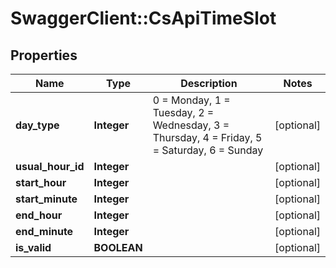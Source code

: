 # SwaggerClient::CsApiTimeSlot

## Properties
Name | Type | Description | Notes
------------ | ------------- | ------------- | -------------
**day_type** | **Integer** | 0 &#x3D; Monday, 1 &#x3D; Tuesday, 2 &#x3D; Wednesday, 3 &#x3D; Thursday, 4 &#x3D; Friday, 5 &#x3D; Saturday, 6 &#x3D; Sunday | [optional] 
**usual_hour_id** | **Integer** |  | [optional] 
**start_hour** | **Integer** |  | [optional] 
**start_minute** | **Integer** |  | [optional] 
**end_hour** | **Integer** |  | [optional] 
**end_minute** | **Integer** |  | [optional] 
**is_valid** | **BOOLEAN** |  | [optional] 


